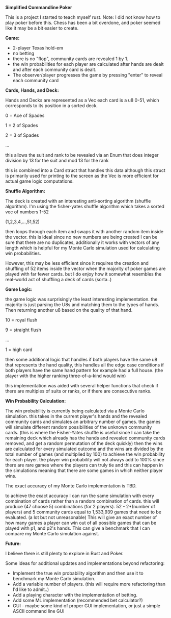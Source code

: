**Simplified Commandline Poker**

This is a project I started to teach myself rust.
Note: I did not know how to play poker before this.
Chess has been a bit overdone, and poker seemed like it may be a bit easier to create.

**Game:**
- 2-player Texas hold-em
- no betting
- there is no "flop", community cards are revealed 1 by 1.
-  the win probabilities for each player are calculated after hands are dealt and after each community card is dealt.
-  The observer/player progresses the game by pressing "enter" to reveal each community card

**Cards, Hands, and Deck:**

Hands and Decks are represented as a Vec<u8>
each card is a u8 0-51, which corresponds to its position in a sorted deck.


0 = Ace of Spades

1  = 2 of Spades

2 = 3 of Spades

...

this allows the suit and rank to be revealed via an Enum that
does integer division by 13 for the suit
and mod 13 for the rank

this is combined into a Card struct that handles this data
although this struct is primarily used for printing to the screen as the 
Vec<u8> is more efficient for actual game logic computations.


**Shuffle Algorithm:**

The deck is created with an interesting anti-sorting algorithm (shuffle algorithm).
I'm using the fisher-yates shuffle algorithm
which takes a sorted vec of numbers 1-52

(1,2,3,4,...,51,52)

then loops through each item and swaps it with another random item inside the vector.
this is ideal since no new numbers are being created I can be sure that there are no duplicates,
additionally it works with vectors of any length which is helpful for my Monte Carlo simulation used for calculating win probabilities.

However, this may be less efficient since it requires the creation and shuffling of 52 items inside the vector when the
majority of poker games are played with far fewer cards.
but I do enjoy how it somewhat resembles the real-world act of shuffling a deck of cards (sorta..)


**Game Logic:**

the game logic was surprisingly the least interesting implementation.
the majority is just parsing the U8s and matching them to the types of hands.
Then returning another u8 based on the quality of that hand.

10 = royal flush

9 = straight flush

...

1 = high card

then some additional logic that handles if both players have the same u8 that represents the hand quality, this handles all the edge case conditions if both players have the same hand pattern
for example
had a full house. (the player with the higher ranking three-of-a-kind would win)

this implementation was aided with several helper functions that check if there are multiples of suits or ranks, or if there are consecutive ranks.


**Win Probability Calculation:**

The win probability is currently being calculated via a Monte Carlo simulation.
this takes in the current player's hands and the revealed community cards and simulates an arbitrary number of games.
the games will simulate different random possibilities of the unknown community cards. 
(this is where the Fisher-Yates shuffle is useful since I can take the remaining deck which already has the hands and revealed community cards removed, and get a random permutation of the deck quickly)
then the wins are calculated for every simulated outcome and the wins are divided by the total number of games (and multiplied by 100) to achieve the win probability for each player.
the player win probability will not always add to 100% since there are rare games where the players can truly tie and this can happen in the simulations meaning that there are some games in which neither player wins.

The exact accuracy of my Monte Carlo implementation is TBD.

to achieve the exact accuracy I can run the same simulation with every combination of cards rather than a random combination of cards. this will produce (47 choose 5) combinations (for 2 players).
52 - 2*(number of players) and 5 community cards
equal to 1,533,939 games that need to be evaluated. (a lot but not unreasonable)
This will give an exact number of how many games a player can win out of all possible games that can be played with p1, and p2's hands.
This can give a benchmark that I can compare my Monte Carlo simulation against.

**Future:**

I believe there is still plenty to explore in Rust and Poker.

Some ideas for additional updates and implementations
beyond refactoring:

- Implement the true win probability algorithm and then use it to benchmark my Monte Carlo simulation.
- Add a variable number of players. (this will require more refactoring than I'd like to admit..)
- Add a playing character with the implementation of betting.
- Add some ML implementation (recommended bet calculator?)
- GUI - maybe some kind of proper GUI implementation, or just a simple ASCII command line GUI






